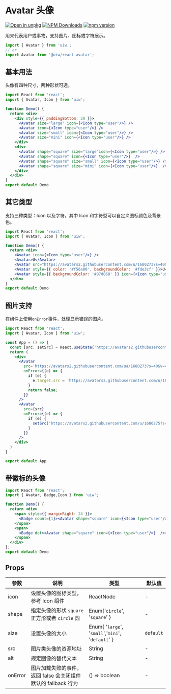 Avatar 头像
===

[![Open in unpkg](https://img.shields.io/badge/Open%20in-unpkg-blue)](https://uiwjs.github.io/npm-unpkg/#/pkg/@uiw/react-avatar/file/README.md)
[![NPM Downloads](https://img.shields.io/npm/dm/@uiw/react-avatar.svg?style=flat)](https://www.npmjs.com/package/@uiw/react-avatar)
[![npm version](https://img.shields.io/npm/v/@uiw/react-avatar.svg?label=@uiw/react-avatar)](https://npmjs.com/@uiw/react-avatar)

用来代表用户或事物，支持图片、图标或字符展示。

```jsx
import { Avatar } from 'uiw';
// or
import Avatar from '@uiw/react-avatar';
```

## 基本用法

头像有四种尺寸，两种形状可选。

```jsx mdx:preview&background=#fff&codeSandbox=true&codePen=true
import React from 'react';
import { Avatar, Icon } from 'uiw';

function Demo() {
  return <div>
    <div style={{ paddingBottom: 20 }}>
      <Avatar size="large" icon={<Icon type="user"/>} />
      <Avatar icon={<Icon type="user"/>} />
      <Avatar size="small" icon={<Icon type="user"/>} />
      <Avatar size="mini" icon={<Icon type="user"/>} />
    </div>
    <div>
      <Avatar shape="square" size="large"icon={<Icon type="user"/>} />
      <Avatar shape="square" icon={<Icon type="user"/>}  />
      <Avatar shape="square" size="small" icon={<Icon type="user"/>} />
      <Avatar shape="square" size="mini" icon={<Icon type="user"/>}  />
    </div>
  </div>
}
export default Demo
```

## 其它类型

支持三种类型：Icon 以及字符，其中 Icon 和字符型可以自定义图标颜色及背景色。

```jsx mdx:preview&background=#fff&codeSandbox=true&codePen=true
import React from 'react';
import { Avatar, Icon } from 'uiw';

function Demo() {
  return <div>
    <Avatar icon={<Icon type="user"/>} />
    <Avatar>U</Avatar>
    <Avatar src="https://avatars2.githubusercontent.com/u/1680273?s=40&v=4" />
    <Avatar style={{ color: '#f56a00', backgroundColor: '#fde3cf' }}>U</Avatar>
    <Avatar style={{ backgroundColor: '#87d068' }} icon={<Icon type="user"/>} />
  </div>
}
export default Demo
```

## 图片支持

在组件上使用`onError`事件，处理显示错误的图片。

```jsx mdx:preview&background=#fff&codeSandbox=true&codePen=true
import React from 'react';
import { Avatar, Icon } from 'uiw';

const App = () => {
  const [src, setSrc] = React.useState('https://avatars2.githubusercontent.com/ua/1680273?s=40&v=4')
  return (
    <div>
      <Avatar
        src='https://avatars2.githubusercontent.com/ua/1680273?s=40&v=4'
        onError={(e) => {
          if (e) {
            e.target.src = 'https://avatars2.githubusercontent.com/u/1680275?s=40&v=4'
          }
          return false;
        }}
      />
      <Avatar
        src={src}
        onError={(e) => {
          if (e) {
            setSrc('https://avatars2.githubusercontent.com/u/1680275?s=40&v=4');
          }
        }}
      />
    </div>
  )
}

export default App
```

## 带徽标的头像

```jsx mdx:preview&background=#fff&codeSandbox=true&codePen=true
import React from 'react';
import { Avatar, Badge,Icon } from 'uiw';

function Demo() {
  return <div>
    <span style={{ marginRight: 24 }}>
      <Badge count={1}><Avatar shape="square" icon={<Icon type="user"/>}  /></Badge>
    </span>
    <span>
      <Badge dot><Avatar shape="square" icon={<Icon type="user"/>}  /></Badge>
    </span>
  </div>
};
export default Demo
```

## Props

| 参数 | 说明 | 类型 | 默认值 |
|--------- |-------- |--------- |-------- |
| icon | 设置头像的图标类型，参考 Icon 组件 | ReactNode | - |
| shape | 指定头像的形状 `square` 正方形或者 `circle` 圆 | Enum{'`circle`', '`square`' } | - |
| size | 设置头像的大小 | Enum{ '`large`', '`small`','`mini`', '`default`' } | `default` |
| src | 图片类头像的资源地址 | String | - |
| alt | 规定图像的替代文本 | String | - |
| onError | 图片加载失败的事件，返回 false 会关闭组件默认的 fallback 行为 | () => boolean | - |
